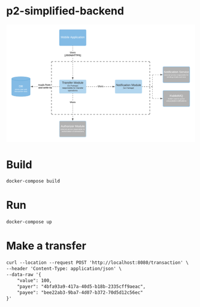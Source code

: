 # p2-simplified-backend

![Components Diagram](./component-diagram.png)


# Build
```bash
docker-compose build
```

# Run
```bash
docker-compose up
```

# Make a transfer
```
curl --location --request POST 'http://localhost:8080/transaction' \
--header 'Content-Type: application/json' \
--data-raw '{
    "value": 100,
    "payer": "4bfa93a9-417a-40d5-b18b-2335cff9aeac",
    "payee": "bee22ab3-9ba7-4d07-b372-70d5d12c56ec"
}'
```
